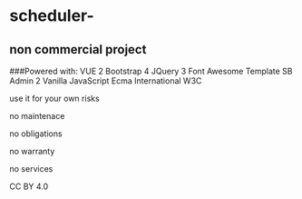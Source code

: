 # scheduler-
## non commercial project

###Powered with:
VUE 2
Bootstrap 4
JQuery 3
Font Awesome
Template SB Admin 2
Vanilla JavaScript
Ecma International
W3C

use it for your own risks

no maintenace

no obligations

no warranty

no services

CC BY 4.0
